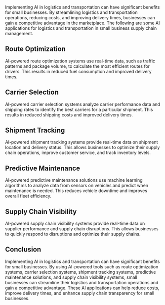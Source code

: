 
Implementing AI in logistics and transportation can have significant benefits for small businesses. By streamlining logistics and transportation operations, reducing costs, and improving delivery times, businesses can gain a competitive advantage in the marketplace. The following are some AI applications for logistics and transportation in small business supply chain management.

Route Optimization
------------------

AI-powered route optimization systems use real-time data, such as traffic patterns and package volume, to calculate the most efficient routes for drivers. This results in reduced fuel consumption and improved delivery times.

Carrier Selection
-----------------

AI-powered carrier selection systems analyze carrier performance data and shipping rates to identify the best carriers for a particular shipment. This results in reduced shipping costs and improved delivery times.

Shipment Tracking
-----------------

AI-powered shipment tracking systems provide real-time data on shipment location and delivery status. This allows businesses to optimize their supply chain operations, improve customer service, and track inventory levels.

Predictive Maintenance
----------------------

AI-powered predictive maintenance solutions use machine learning algorithms to analyze data from sensors on vehicles and predict when maintenance is needed. This reduces vehicle downtime and improves overall fleet efficiency.

Supply Chain Visibility
-----------------------

AI-powered supply chain visibility systems provide real-time data on supplier performance and supply chain disruptions. This allows businesses to quickly respond to disruptions and optimize their supply chains.

Conclusion
----------

Implementing AI in logistics and transportation can have significant benefits for small businesses. By using AI-powered tools such as route optimization systems, carrier selection systems, shipment tracking systems, predictive maintenance solutions, and supply chain visibility systems, small businesses can streamline their logistics and transportation operations and gain a competitive advantage. These AI applications can help reduce costs, improve delivery times, and enhance supply chain transparency for small businesses.
